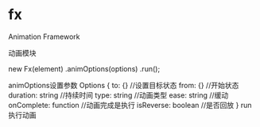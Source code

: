 fx
==

Animation Framework

动画模块　

 new Fx(element)
    .animOptions(options)
    .run();

  animOptions设置参数
	Options 
	{
	    to: {} //设置目标状态
	    from: {} //开始状态
	    duration: string //持续时间
	    type: string //动画类型
	    ease: string //缓动
	    onComplete: function //动画完成是执行
	    isReverse: boolean //是否回放
	}
run 执行动画

